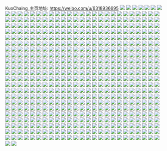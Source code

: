 KuoChaing_主页地址: https://weibo.com/u/6318936695 
![](https://wx4.sinaimg.cn/mw2000/006TDC5Ngy1h99maarl0hj30u0140n60.jpg) 
![](https://wx4.sinaimg.cn/mw2000/006TDC5Ngy1h99ma5ok1vj30u00za7ae.jpg) 
![](https://wx4.sinaimg.cn/mw2000/006TDC5Ngy1h8qv4q2qixj30u0140n4h.jpg) 
![](https://wx4.sinaimg.cn/mw2000/006TDC5Ngy1h8qv4qns3aj30u0140ah4.jpg) 
![](https://wx4.sinaimg.cn/mw2000/006TDC5Ngy1h8qv4pnlxbj30u0140wmi.jpg) 
![](https://wx4.sinaimg.cn/mw2000/006TDC5Ngy1h8qv4qe64qj30u0140wlv.jpg) 
![](https://wx4.sinaimg.cn/mw2000/006TDC5Ngy1h8l5i0fprkj30u012m0zs.jpg) 
![](https://wx4.sinaimg.cn/mw2000/006TDC5Ngy1h8l5hz62y1j30u0140tfv.jpg) 
![](https://wx4.sinaimg.cn/mw2000/006TDC5Ngy1h8l5hufrw1j310s0u00zr.jpg) 
![](https://wx4.sinaimg.cn/mw2000/006TDC5Ngy1h8l5huuawvj30u00yc45g.jpg) 
![](https://wx4.sinaimg.cn/mw2000/006TDC5Ngy1h84x0e3bxvj30u013ydmn.jpg) 
![](https://wx4.sinaimg.cn/mw2000/006TDC5Ngy1h84x0fkd92j30u013yteg.jpg) 
![](https://wx4.sinaimg.cn/mw2000/006TDC5Ngy1h84x0ewhjdj30u013ydmz.jpg) 
![](https://wx4.sinaimg.cn/mw2000/006TDC5Ngy1h84x0elk04j30u013y10b.jpg) 
![](https://wx4.sinaimg.cn/mw2000/006TDC5Ngy1h84x0faczsj30u0134tfl.jpg) 
![](https://wx4.sinaimg.cn/mw2000/006TDC5Ngy1h84x0eciouj30u0140n3j.jpg) 
![](https://wx4.sinaimg.cn/mw2000/006TDC5Ngy1h84x0dueq5j30u013z0yf.jpg) 
![](https://wx4.sinaimg.cn/mw2000/006TDC5Ngy1h83ua05dqxj30u00zigvl.jpg) 
![](https://wx4.sinaimg.cn/mw2000/006TDC5Ngy1h83ua0ijjfj30u00zcak7.jpg) 
![](https://wx4.sinaimg.cn/mw2000/006TDC5Ngy1h7y2swadcfj30u012ln2x.jpg) 
![](https://wx4.sinaimg.cn/mw2000/006TDC5Ngy1h7y2sw0nnej30u014044r.jpg) 
![](https://wx4.sinaimg.cn/mw2000/006TDC5Ngy1h7y2swlevxj30u011ztde.jpg) 
![](https://wx4.sinaimg.cn/mw2000/006TDC5Ngy1h7y2swv066j30u015vtff.jpg) 
![](https://wx4.sinaimg.cn/mw2000/006TDC5Ngy1h7mgp31o6hj31481kwtsf.jpg) 
![](https://wx4.sinaimg.cn/mw2000/006TDC5Ngy1h7mgp4gjj1j316o1jbkjl.jpg) 
![](https://wx4.sinaimg.cn/mw2000/006TDC5Ngy1h7mgp59du2j32c033z7wi.jpg) 
![](https://wx4.sinaimg.cn/mw2000/006TDC5Ngy1h7mgoz5ofsj31521kvatk.jpg) 
![](https://wx4.sinaimg.cn/mw2000/006TDC5Ngy1h7mgp2g9mnj314x1iu1kx.jpg) 
![](https://wx4.sinaimg.cn/mw2000/006TDC5Ngy1h7mgp8klx1j318p1kwhdt.jpg) 
![](https://wx4.sinaimg.cn/mw2000/006TDC5Ngy1h7mgp6qmvfj314y1kw4nz.jpg) 
![](https://wx4.sinaimg.cn/mw2000/006TDC5Ngy1h7mgp797h0j314g1kwb0g.jpg) 
![](https://wx4.sinaimg.cn/mw2000/006TDC5Ngy1h7mgpawu5zj315z1hb1f2.jpg) 
![](https://wx4.sinaimg.cn/mw2000/006TDC5Ngy1h7mgp9lk9yj32412skb2a.jpg) 
![](https://wx4.sinaimg.cn/mw2000/006TDC5Ngy1h7mgpfp4vhj31br1roe81.jpg) 
![](https://wx4.sinaimg.cn/mw2000/006TDC5Ngy1h7mgpcv3twj31kq232e82.jpg) 
![](https://wx4.sinaimg.cn/mw2000/006TDC5Ngy1h7mgpe0zyij320625dqv5.jpg) 
![](https://wx4.sinaimg.cn/mw2000/006TDC5Ngy1h7dc9bdgp3j30u01400x2.jpg) 
![](https://wx4.sinaimg.cn/mw2000/006TDC5Ngy1h7dc9c6e14j30u0140jvs.jpg) 
![](https://wx4.sinaimg.cn/mw2000/006TDC5Ngy1h7dc9a1vysj30u0140qa8.jpg) 
![](https://wx4.sinaimg.cn/mw2000/006TDC5Ngy1h7dc9jhz8oj30u01400zb.jpg) 
![](https://wx4.sinaimg.cn/mw2000/006TDC5Ngy1h7dc97xaw0j30u0140dl3.jpg) 
![](https://wx4.sinaimg.cn/mw2000/006TDC5Ngy1h7dc99dxrhj30u0140ju7.jpg) 
![](https://wx4.sinaimg.cn/mw2000/006TDC5Ngy1h7dc9hfofpj30u0140wkc.jpg) 
![](https://wx4.sinaimg.cn/mw2000/006TDC5Ngy1h7dc98fnrpj30u0140n1a.jpg) 
![](https://wx4.sinaimg.cn/mw2000/006TDC5Ngy1h75a92oilxj30u01a6wh3.jpg) 
![](https://wx4.sinaimg.cn/mw2000/006TDC5Ngy1h75a95gn7qj30u016ndod.jpg) 
![](https://wx4.sinaimg.cn/mw2000/006TDC5Ngy1h75a93znwbj30u01ct0xo.jpg) 
![](https://wx4.sinaimg.cn/mw2000/006TDC5Ngy1h75a95srhnj30u01bj12q.jpg) 
![](https://wx4.sinaimg.cn/mw2000/006TDC5Ngy1h75a933vs9j30u01bdgql.jpg) 
![](https://wx4.sinaimg.cn/mw2000/006TDC5Ngy1h75a9298mrj30u018djz7.jpg) 
![](https://wx4.sinaimg.cn/mw2000/006TDC5Ngy1h75a96706wj30u0118tfs.jpg) 
![](https://wx4.sinaimg.cn/mw2000/006TDC5Ngy1h75a94emjgj30u017fmzs.jpg) 
![](https://wx4.sinaimg.cn/mw2000/006TDC5Ngy1h75a94tr52j30u01b4n0a.jpg) 
![](https://wx4.sinaimg.cn/mw2000/006TDC5Ngy1h75a96m278j30u01bw12i.jpg) 
![](https://wx4.sinaimg.cn/mw2000/006TDC5Ngy1h75a96wsuvj30u017hwm6.jpg) 
![](https://wx4.sinaimg.cn/mw2000/006TDC5Ngy1h6x6zm5zbsj30u010ck1j.jpg) 
![](https://wx4.sinaimg.cn/mw2000/006TDC5Ngy1h6x6znuvbmj30u01147cm.jpg) 
![](https://wx4.sinaimg.cn/mw2000/006TDC5Ngy1h6x70nal3kj30u01407e0.jpg) 
![](https://wx4.sinaimg.cn/mw2000/006TDC5Ngy1h6x70jqa8gj30u00wwdkh.jpg) 
![](https://wx4.sinaimg.cn/mw2000/006TDC5Ngy1h6sij3oj5xj30u0141n67.jpg) 
![](https://wx4.sinaimg.cn/mw2000/006TDC5Ngy1h6sij413ycj30u013stf8.jpg) 
![](https://wx4.sinaimg.cn/mw2000/006TDC5Ngy1h6sij4eobvj30u0140dol.jpg) 
![](https://wx4.sinaimg.cn/mw2000/006TDC5Ngy1h6sij4pijrj30u0140n5j.jpg) 
![](https://wx4.sinaimg.cn/mw2000/006TDC5Ngy1h6sij6jq4fj30u012ygt1.jpg) 
![](https://wx4.sinaimg.cn/mw2000/006TDC5Ngy1h6sij5te15j30u01407bz.jpg) 
![](https://wx4.sinaimg.cn/mw2000/006TDC5Ngy1h6sij5fuicj310b0u0gs1.jpg) 
![](https://wx4.sinaimg.cn/mw2000/006TDC5Ngy1h6sij69j8xj30u0140qaw.jpg) 
![](https://wx4.sinaimg.cn/mw2000/006TDC5Ngy1h6sij53rn0j30u0141q9u.jpg) 
![](https://wx4.sinaimg.cn/mw2000/006TDC5Ngy1h6sij3b067j30u016egvk.jpg) 
![](https://wx4.sinaimg.cn/mw2000/006TDC5Ngy1h6sij75w54j30u0165109.jpg) 
![](https://wx4.sinaimg.cn/mw2000/006TDC5Ngy1h6sij7hmx4j30u00usjvd.jpg) 
![](https://wx4.sinaimg.cn/mw2000/006TDC5Ngy1h6sij7twn0j30u00viadq.jpg) 
![](https://wx4.sinaimg.cn/mw2000/006TDC5Ngy1h6sij84rszj30u013bqap.jpg) 
![](https://wx4.sinaimg.cn/mw2000/006TDC5Ngy1h6sij2vd92j30w90u0jrl.jpg) 
![](https://wx4.sinaimg.cn/mw2000/006TDC5Ngy1h6sij6t15tj30u0140wko.jpg) 
![](https://wx4.sinaimg.cn/mw2000/006TDC5Ngy1h6meempc6dj30u0142q9v.jpg) 
![](https://wx4.sinaimg.cn/mw2000/006TDC5Ngy1h6meeqpo4yj30u016ajsj.jpg) 
![](https://wx4.sinaimg.cn/mw2000/006TDC5Ngy1h6meenrpi9j30u0141n44.jpg) 
![](https://wx4.sinaimg.cn/mw2000/006TDC5Ngy1h6meercot4j30u014o0xt.jpg) 
![](https://wx4.sinaimg.cn/mw2000/006TDC5Ngy1h6meeq17wuj30u0140wff.jpg) 
![](https://wx4.sinaimg.cn/mw2000/006TDC5Ngy1h6mees5xr0j30u017u44h.jpg) 
![](https://wx4.sinaimg.cn/mw2000/006TDC5Ngy1h6meeolqbrj30u0141jyf.jpg) 
![](https://wx4.sinaimg.cn/mw2000/006TDC5Ngy1h6meelp00fj30u01jmn5t.jpg) 
![](https://wx4.sinaimg.cn/mw2000/006TDC5Ngy1h6meepfdkvj30u0141jt7.jpg) 
![](https://wx4.sinaimg.cn/mw2000/006TDC5Ngy1h6kcpatehtj30u01227dk.jpg) 
![](https://wx4.sinaimg.cn/mw2000/006TDC5Ngy1h6kcpbevs6j30u00zijxo.jpg) 
![](https://wx4.sinaimg.cn/mw2000/006TDC5Ngy1h6kcpboqcfj30u0140jt3.jpg) 
![](https://wx4.sinaimg.cn/mw2000/006TDC5Ngy1h6kcpcilyxj30u0128n0e.jpg) 
![](https://wx4.sinaimg.cn/mw2000/006TDC5Ngy1h6kcpctoomj30u014edjw.jpg) 
![](https://wx4.sinaimg.cn/mw2000/006TDC5Ngy1h6kcpguk6gj30u011e0xm.jpg) 
![](https://wx4.sinaimg.cn/mw2000/006TDC5Ngy1h6kcph72igj30u0140n4k.jpg) 
![](https://wx4.sinaimg.cn/mw2000/006TDC5Ngy1h6kcpho2usj30u0140dnj.jpg) 
![](https://wx4.sinaimg.cn/mw2000/006TDC5Ngy1h6kcpi3yvmj31400u0gu1.jpg) 
![](https://wx4.sinaimg.cn/mw2000/006TDC5Ngy1h6kcpijdi6j30u012sgne.jpg) 
![](https://wx4.sinaimg.cn/mw2000/006TDC5Ngy1h6kcqtqahbj30u00zcjy7.jpg) 
![](https://wx4.sinaimg.cn/mw2000/006TDC5Ngy1h6fnfx2a6fj30u00vdmys.jpg) 
![](https://wx4.sinaimg.cn/mw2000/006TDC5Ngy1h6fnfzf26cj30u0140tal.jpg) 
![](https://wx4.sinaimg.cn/mw2000/006TDC5Ngy1h6fng178woj30u011z43e.jpg) 
![](https://wx4.sinaimg.cn/mw2000/006TDC5Ngy1h6fng34cgaj30u012rwgq.jpg) 
![](https://wx4.sinaimg.cn/mw2000/006TDC5Ngy1h6fng4jjz3j30u0144aes.jpg) 
![](https://wx4.sinaimg.cn/mw2000/006TDC5Ngy1h6fngflza1j30u0140q7n.jpg) 
![](https://wx4.sinaimg.cn/mw2000/006TDC5Ngy1h6eao1j4luj32c0340hdu.jpg) 
![](https://wx4.sinaimg.cn/mw2000/006TDC5Ngy1h6eanztioij32c0340npd.jpg) 
![](https://wx4.sinaimg.cn/mw2000/006TDC5Ngy1h6eaoa8z60j32491vzu0x.jpg) 
![](https://wx4.sinaimg.cn/mw2000/006TDC5Ngy1h66fi582laj30u0137dnj.jpg) 
![](https://wx4.sinaimg.cn/mw2000/006TDC5Ngy1h66fi1qknzj30u0140dn0.jpg) 
![](https://wx4.sinaimg.cn/mw2000/006TDC5Ngy1h66fi2afmej30u012z10b.jpg) 
![](https://wx4.sinaimg.cn/mw2000/006TDC5Ngy1h66fi3twglj30u012yqa2.jpg) 
![](https://wx4.sinaimg.cn/mw2000/006TDC5Ngy1h66fi2tazej30u0140qan.jpg) 
![](https://wx4.sinaimg.cn/mw2000/006TDC5Ngy1h66fi49lvnj30u012v44p.jpg) 
![](https://wx4.sinaimg.cn/mw2000/006TDC5Ngy1h66fi4ppwhj30u0140ajc.jpg) 
![](https://wx4.sinaimg.cn/mw2000/006TDC5Ngy1h66fi3cd1gj30u0140dml.jpg) 
![](https://wx4.sinaimg.cn/mw2000/006TDC5Ngy1h66fi5n3x3j30u012yqaa.jpg) 
![](https://wx4.sinaimg.cn/mw2000/006TDC5Ngy1h61vqbnrb7j30u0140114.jpg) 
![](https://wx4.sinaimg.cn/mw2000/006TDC5Ngy1h61vqa3i8hj30u010imz6.jpg) 
![](https://wx4.sinaimg.cn/mw2000/006TDC5Ngy1h61vqajmruj30u010g0wu.jpg) 
![](https://wx4.sinaimg.cn/mw2000/006TDC5Ngy1h61vqc27q2j30u00z8n1a.jpg) 
![](https://wx4.sinaimg.cn/mw2000/006TDC5Ngy1h61vqcaujpj30mz0sgaak.jpg) 
![](https://wx4.sinaimg.cn/mw2000/006TDC5Ngy1h61vq8zretj30u011uacq.jpg) 
![](https://wx4.sinaimg.cn/mw2000/006TDC5Ngy1h61vq9l74sj30ut0u0tg0.jpg) 
![](https://wx4.sinaimg.cn/mw2000/006TDC5Ngy1h61vqb6fn1j30u00ycag6.jpg) 
![](https://wx4.sinaimg.cn/mw2000/006TDC5Ngy1h5r12r6wydj30u012cwkj.jpg) 
![](https://wx4.sinaimg.cn/mw2000/006TDC5Ngy1h5r12qustij30u012c75v.jpg) 
![](https://wx4.sinaimg.cn/mw2000/006TDC5Ngy1h5r12ri938j30u0140tb6.jpg) 
![](https://wx4.sinaimg.cn/mw2000/006TDC5Ngy1h5r12ryjd0j30u012caby.jpg) 
![](https://wx4.sinaimg.cn/mw2000/006TDC5Ngy1h5gncaivyjj30u01aowqz.jpg) 
![](https://wx4.sinaimg.cn/mw2000/006TDC5Ngy1h5gnchviqej30u016mn7o.jpg) 
![](https://wx4.sinaimg.cn/mw2000/006TDC5Ngy1h5gncbmi7lj30u015mwo1.jpg) 
![](https://wx4.sinaimg.cn/mw2000/006TDC5Ngy1h5gncdncuqj30u019914o.jpg) 
![](https://wx4.sinaimg.cn/mw2000/006TDC5Ngy1h5gncfohudj30u0140n8f.jpg) 
![](https://wx4.sinaimg.cn/mw2000/006TDC5Ngy1h5gnccqm7vj30u0193gzl.jpg) 
![](https://wx4.sinaimg.cn/mw2000/006TDC5Ngy1h5gncejmuhj30u0140n8w.jpg) 
![](https://wx4.sinaimg.cn/mw2000/006TDC5Ngy1h5gncj63tnj30u015uag9.jpg) 
![](https://wx4.sinaimg.cn/mw2000/006TDC5Ngy1h5gnh1jf4oj30u018rtje.jpg) 
![](https://wx4.sinaimg.cn/mw2000/006TDC5Ngy1h5gncgtkufj30u0140k2c.jpg) 
![](https://wx4.sinaimg.cn/mw2000/006TDC5Ngy1h5gndh8nmkj30u0140jx3.jpg) 
![](https://wx4.sinaimg.cn/mw2000/006TDC5Ngy1h5gndhxjqxj30y30u0jw4.jpg) 
![](https://wx4.sinaimg.cn/mw2000/006TDC5Ngy1h521t20nenj30u01407e0.jpg) 
![](https://wx4.sinaimg.cn/mw2000/006TDC5Ngy1h521synf2cj30u0140wnh.jpg) 
![](https://wx4.sinaimg.cn/mw2000/006TDC5Ngy1h521suxvgsj30u0140gwi.jpg) 
![](https://wx4.sinaimg.cn/mw2000/006TDC5Ngy1h521suajbqj30u0120grt.jpg) 
![](https://wx4.sinaimg.cn/mw2000/006TDC5Ngy1h521szpdnjj30u01407b3.jpg) 
![](https://wx4.sinaimg.cn/mw2000/006TDC5Ngy1h521t1mhw1j30u014047h.jpg) 
![](https://wx4.sinaimg.cn/mw2000/006TDC5Ngy1h521svu9hzj30u0140n5a.jpg) 
![](https://wx4.sinaimg.cn/mw2000/006TDC5Ngy1h521t2ps5bj30u0140wq7.jpg) 
![](https://wx4.sinaimg.cn/mw2000/006TDC5Ngy1h521svfa1fj30u0140qb5.jpg) 
![](https://wx4.sinaimg.cn/mw2000/006TDC5Ngy1h521swaosbj30u01407bn.jpg) 
![](https://wx4.sinaimg.cn/mw2000/006TDC5Ngy1h521stbz1jj30u01177am.jpg) 
![](https://wx4.sinaimg.cn/mw2000/006TDC5Ngy1h521sxf7nzj30u0140n4g.jpg) 
![](https://wx4.sinaimg.cn/mw2000/006TDC5Ngy1h521swrt1wj30u0140q94.jpg) 
![](https://wx4.sinaimg.cn/mw2000/006TDC5Ngy1h521sscjc2j30u0140qak.jpg) 
![](https://wx4.sinaimg.cn/mw2000/006TDC5Ngy1h521t06zfyj30u0140k1a.jpg) 
![](https://wx4.sinaimg.cn/mw2000/006TDC5Ngy1h4ztln1zn7j30k00zk0wm.jpg) 
![](https://wx4.sinaimg.cn/mw2000/006TDC5Ngy1h4ztkq5xe0j30u016vwlm.jpg) 
![](https://wx4.sinaimg.cn/mw2000/006TDC5Ngy1h4ztktu5xmj30u013i0z9.jpg) 
![](https://wx4.sinaimg.cn/mw2000/006TDC5Ngy1h4ztkuiuftj30u014s7dc.jpg) 
![](https://wx4.sinaimg.cn/mw2000/006TDC5Ngy1h4ztkvpuwdj30u013gn35.jpg) 
![](https://wx4.sinaimg.cn/mw2000/006TDC5Ngy1h4ztkuv7a4j30u012y7ca.jpg) 
![](https://wx4.sinaimg.cn/mw2000/006TDC5Ngy1h4ztku7fdzj30u00z4grb.jpg) 
![](https://wx4.sinaimg.cn/mw2000/006TDC5Ngy1h4ztrtwlg6j31ag0u0n22.jpg) 
![](https://wx4.sinaimg.cn/mw2000/006TDC5Ngy1h4ztrtk0vgj30k00zk0yi.jpg) 
![](https://wx4.sinaimg.cn/mw2000/006TDC5Ngy1h4yklpm5t4j30u0140tdp.jpg) 
![](https://wx4.sinaimg.cn/mw2000/006TDC5Ngy1h4yklowupdj30u00u0dnq.jpg) 
![](https://wx4.sinaimg.cn/mw2000/006TDC5Ngy1h4yklq3fwlj30u013g123.jpg) 
![](https://wx4.sinaimg.cn/mw2000/006TDC5Ngy1h4yknizcqgj30u011in3s.jpg) 
![](https://wx4.sinaimg.cn/mw2000/006TDC5Ngy1h4ykliblnlj30u00vogq8.jpg) 
![](https://wx4.sinaimg.cn/mw2000/006TDC5Ngy1h4yklqmvhxj30u0140dpo.jpg) 
![](https://wx4.sinaimg.cn/mw2000/006TDC5Ngy1h4v6s9zq8gj30u00v2dog.jpg) 
![](https://wx4.sinaimg.cn/mw2000/006TDC5Ngy1h4v6sas3p2j30u0140dtn.jpg) 
![](https://wx4.sinaimg.cn/mw2000/006TDC5Ngy1h4v6saez8wj30u0140k27.jpg) 
![](https://wx4.sinaimg.cn/mw2000/006TDC5Ngy1h4v6sgkue8j31340u0gwg.jpg) 
![](https://wx4.sinaimg.cn/mw2000/006TDC5Ngy1h4v6sg99zhj30u00x0jx7.jpg) 
![](https://wx4.sinaimg.cn/mw2000/006TDC5Ngy1h4v6shr30mj30u01400z0.jpg) 
![](https://wx4.sinaimg.cn/mw2000/006TDC5Ngy1h4lx83l6xpj30u0140adv.jpg) 
![](https://wx4.sinaimg.cn/mw2000/006TDC5Ngy1h4lx86wz56j30u012bjyi.jpg) 
![](https://wx4.sinaimg.cn/mw2000/006TDC5Ngy1h4lx868hmzj30u01hcn7e.jpg) 
![](https://wx4.sinaimg.cn/mw2000/006TDC5Ngy1h4lx879cu5j30u013fn6e.jpg) 
![](https://wx4.sinaimg.cn/mw2000/006TDC5Ngy1h4fwnfbsfvj30u0190gsa.jpg) 
![](https://wx4.sinaimg.cn/mw2000/006TDC5Ngy1h4fwngbxn9j30u0140n41.jpg) 
![](https://wx4.sinaimg.cn/mw2000/006TDC5Ngy1h4fwnfpppqj30u018ztei.jpg) 
![](https://wx4.sinaimg.cn/mw2000/006TDC5Ngy1h4fwng2sbxj30u019145f.jpg) 
![](https://wx4.sinaimg.cn/mw2000/006TDC5Ngy1h4fwnioto3j30u0199gs6.jpg) 
![](https://wx4.sinaimg.cn/mw2000/006TDC5Ngy1h4fwnh3hvwj30u0191n58.jpg) 
![](https://wx4.sinaimg.cn/mw2000/006TDC5Ngy1h4fwngn5hej30u018zgsi.jpg) 
![](https://wx4.sinaimg.cn/mw2000/006TDC5Ngy1h4fwnhyd5uj30u01907cd.jpg) 
![](https://wx4.sinaimg.cn/mw2000/006TDC5Ngy1h4fwnibzosj30u018zq9p.jpg) 
![](https://wx4.sinaimg.cn/mw2000/006TDC5Ngy1h4fwnhkl47j30u018zag7.jpg) 
![](https://wx4.sinaimg.cn/mw2000/006TDC5Ngy1h4fwneymnfj30u0190dlm.jpg) 
![](https://wx4.sinaimg.cn/mw2000/006TDC5Ngy1h414hobc4rj30u0176aiu.jpg) 
![](https://wx4.sinaimg.cn/mw2000/006TDC5Ngy1h414hkedvoj30u016en7e.jpg) 
![](https://wx4.sinaimg.cn/mw2000/006TDC5Ngy1h414hmjps6j30u01747eh.jpg) 
![](https://wx4.sinaimg.cn/mw2000/006TDC5Ngy1h414hlgxnrj30u0142k10.jpg) 
![](https://wx4.sinaimg.cn/mw2000/006TDC5Ngy1h414hlyqacj30u0142k1l.jpg) 
![](https://wx4.sinaimg.cn/mw2000/006TDC5Ngy1h414hn7xhaj30u0101gsm.jpg) 
![](https://wx4.sinaimg.cn/mw2000/006TDC5Ngy1h414hg7eshj30u00zy0x2.jpg) 
![](https://wx4.sinaimg.cn/mw2000/006TDC5Ngy1h414hhhpq2j30u015a46b.jpg) 
![](https://wx4.sinaimg.cn/mw2000/006TDC5Ngy1h414hjbt2ij30u00wo44i.jpg) 
![](https://wx4.sinaimg.cn/mw2000/006TDC5Ngy1h414hh21duj30u00uoq93.jpg) 
![](https://wx4.sinaimg.cn/mw2000/006TDC5Ngy1h414hjwd1bj30u010c785.jpg) 
![](https://wx4.sinaimg.cn/mw2000/006TDC5Ngy1h414hon0kaj30u013ogsa.jpg) 
![](https://wx4.sinaimg.cn/mw2000/006TDC5Ngy1h414hnruijj30u010w7ci.jpg) 
![](https://wx4.sinaimg.cn/mw2000/006TDC5Ngy1h414hl11gvj30u0194tjp.jpg) 
![](https://wx4.sinaimg.cn/mw2000/006TDC5Ngy1h414hp9575j30u0140n77.jpg) 
![](https://wx4.sinaimg.cn/mw2000/006TDC5Ngy1h3ro47tfr4j31hc0u047r.jpg) 
![](https://wx4.sinaimg.cn/mw2000/006TDC5Ngy1h3ro1x71bhj30u00u0jxq.jpg) 
![](https://wx4.sinaimg.cn/mw2000/006TDC5Ngy1h3ro4mp4sfj30mi0u0aez.jpg) 
![](https://wx4.sinaimg.cn/mw2000/006TDC5Ngy1h3ro5c0n8cj30u00wa0yc.jpg) 
![](https://wx4.sinaimg.cn/mw2000/006TDC5Ngy1h3hd0pynv7j30u0140wuu.jpg) 
![](https://wx4.sinaimg.cn/mw2000/006TDC5Ngy1h3hd0s7x7cj30u0147ap5.jpg) 
![](https://wx4.sinaimg.cn/mw2000/006TDC5Ngy1h3hd0l6g36j30u014ctg1.jpg) 
![](https://wx4.sinaimg.cn/mw2000/006TDC5Ngy1h3hd0j3elfj30u013mgqx.jpg) 
![](https://wx4.sinaimg.cn/mw2000/006TDC5Ngy1h33kiy36rmj30u012m165.jpg) 
![](https://wx4.sinaimg.cn/mw2000/006TDC5Ngy1h33kz66tgaj30u0140tkj.jpg) 
![](https://wx4.sinaimg.cn/mw2000/006TDC5Ngy1h33kz79tdnj30u0140dti.jpg) 
![](https://wx4.sinaimg.cn/mw2000/006TDC5Ngy1h33kzb3teqj30u01stnc9.jpg) 
![](https://wx4.sinaimg.cn/mw2000/006TDC5Ngy1h33kzbmj9qj30u01su17n.jpg) 
![](https://wx4.sinaimg.cn/mw2000/006TDC5Ngy1h33kzcz66lj30u01stqht.jpg) 
![](https://wx4.sinaimg.cn/mw2000/006TDC5Ngy1h33kza32k2j30u0140480.jpg) 
![](https://wx4.sinaimg.cn/mw2000/006TDC5Ngy1h33kzakjggj30u0140gui.jpg) 
![](https://wx4.sinaimg.cn/mw2000/006TDC5Ngy1h33kz87ewbj30u014049m.jpg) 
![](https://wx4.sinaimg.cn/mw2000/006TDC5Ngy1h33kz9lz97j30u0140tgf.jpg) 
![](https://wx4.sinaimg.cn/mw2000/006TDC5Ngy1h33kz8p0sdj30u011cwn7.jpg) 
![](https://wx4.sinaimg.cn/mw2000/006TDC5Ngy1h33kz5nsdtj31400u0n8e.jpg) 
![](https://wx4.sinaimg.cn/mw2000/006TDC5Ngy1h33kz56qtoj30u0131wjh.jpg) 
![](https://wx4.sinaimg.cn/mw2000/006TDC5Ngy1h33kixhradj30u0140455.jpg) 
![](https://wx4.sinaimg.cn/mw2000/006TDC5Ngy1h33kz94brlj30u00y2tg2.jpg) 
![](https://wx4.sinaimg.cn/mw2000/006TDC5Ngy1h33kohcvi3j30tw11yaic.jpg) 
![](https://wx4.sinaimg.cn/mw2000/006TDC5Ngy1h2xqwxq38kj30u010q0zn.jpg) 
![](https://wx4.sinaimg.cn/mw2000/006TDC5Ngy1h2xqwybb6tj30u011twls.jpg) 
![](https://wx4.sinaimg.cn/mw2000/006TDC5Ngy1h2xqwz60xoj30u0140jye.jpg) 
![](https://wx4.sinaimg.cn/mw2000/006TDC5Ngy1h2xqx05n45j30u014s0zo.jpg) 
![](https://wx4.sinaimg.cn/mw2000/006TDC5Ngy1h2xqx4fgwgj30u0104gtr.jpg) 
![](https://wx4.sinaimg.cn/mw2000/006TDC5Ngy1h2xqwx9gbhj30u0140qc3.jpg) 
![](https://wx4.sinaimg.cn/mw2000/006TDC5Ngy1h2xqx6b32lj30u01suqf2.jpg) 
![](https://wx4.sinaimg.cn/mw2000/006TDC5Ngy1h2xqx2gqk4j30u00y3qcq.jpg) 
![](https://wx4.sinaimg.cn/mw2000/006TDC5Ngy1h2xqx4scvej30u014011p.jpg) 
![](https://wx4.sinaimg.cn/mw2000/006TDC5Ngy1h2xqx5ayw4j30u0140dkh.jpg) 
![](https://wx4.sinaimg.cn/mw2000/006TDC5Ngy1h2xqx22d2mj30u00zwqam.jpg) 
![](https://wx4.sinaimg.cn/mw2000/006TDC5Ngy1h2xqzvvw75j30vt0u0dj7.jpg) 
![](https://wx4.sinaimg.cn/mw2000/006TDC5Ngy1h2xqz79q1aj30u014a0x6.jpg) 
![](https://wx4.sinaimg.cn/mw2000/006TDC5Ngy1h2xr08q3f4j30mi0u0q5z.jpg) 
![](https://wx4.sinaimg.cn/mw2000/006TDC5Ngy1h2jb9wt4hsj30u0140jwy.jpg) 
![](https://wx4.sinaimg.cn/mw2000/006TDC5Ngy1h2jb9s50sqj30u0140wnr.jpg) 
![](https://wx4.sinaimg.cn/mw2000/006TDC5Ngy1h2jb9xs28fj30u014044s.jpg) 
![](https://wx4.sinaimg.cn/mw2000/006TDC5Ngy1h2jb9qyobej30u00wndm5.jpg) 
![](https://wx4.sinaimg.cn/mw2000/006TDC5Ngy1h2jb9pwgxvj30u013mn6g.jpg) 
![](https://wx4.sinaimg.cn/mw2000/006TDC5Ngy1h2jb9og82pj30u00vgwkb.jpg) 
![](https://wx4.sinaimg.cn/mw2000/006TDC5Ngy1h2jb9zc6mrj30u014awnr.jpg) 
![](https://wx4.sinaimg.cn/mw2000/006TDC5Ngy1h2jba28xhnj30u0140gs9.jpg) 
![](https://wx4.sinaimg.cn/mw2000/006TDC5Ngy1h2jba0suuwj30u017nk0o.jpg) 
![](https://wx4.sinaimg.cn/mw2000/006TDC5Ngy1h2jba3ifu4j30u014044z.jpg) 
![](https://wx4.sinaimg.cn/mw2000/006TDC5Ngy1h2jb9n4nkoj30u013ik0q.jpg) 
![](https://wx4.sinaimg.cn/mw2000/006TDC5Ngy1h2jba4qagcj30u013zn2m.jpg) 
![](https://wx4.sinaimg.cn/mw2000/006TDC5Ngy1h2jba6zfloj30u014044m.jpg) 
![](https://wx4.sinaimg.cn/mw2000/006TDC5Ngy1h2jb9vv704j30u0140n6j.jpg) 
![](https://wx4.sinaimg.cn/mw2000/006TDC5Ngy1h2jba5yq7zj30u0140ah4.jpg) 
![](https://wx4.sinaimg.cn/mw2000/006TDC5Ngy1h2jb9lnx8bj30u0137dns.jpg) 
![](https://wx4.sinaimg.cn/mw2000/006TDC5Ngy1h2jba9kj2gj30u014047p.jpg) 
![](https://wx4.sinaimg.cn/mw2000/006TDC5Ngy1h2jba8fo4oj30u01sutkt.jpg) 
![](https://wx4.sinaimg.cn/mw2000/006TDC5Ngy1h2gfqsx5uej30u00u0jyf.jpg) 
![](https://wx4.sinaimg.cn/mw2000/006TDC5Ngy1h2gfvbe43vj30u011cn5p.jpg) 
![](https://wx4.sinaimg.cn/mw2000/006TDC5Ngy1h2gg4f2lnsj30u00z4dnw.jpg) 
![](https://wx4.sinaimg.cn/mw2000/006TDC5Ngy1h2gfva8gw0j30s50tfjxt.jpg) 
![](https://wx4.sinaimg.cn/mw2000/006TDC5Ngy1h2gg4e7mp1j30mf0obzms.jpg) 
![](https://wx4.sinaimg.cn/mw2000/006TDC5Ngy1h2gfqv561zj30u0140ahp.jpg) 
![](https://wx4.sinaimg.cn/mw2000/006TDC5Ngy1h2gfvaug7kj30u01407hb.jpg) 
![](https://wx4.sinaimg.cn/mw2000/006TDC5Ngy1h2gghu65mij30u01570xo.jpg) 
![](https://wx4.sinaimg.cn/mw2000/006TDC5Ngy1h2gghvgckqj31400u0qae.jpg) 
![](https://wx4.sinaimg.cn/mw2000/006TDC5Ngy1h24uzp9s06j30u0140anv.jpg) 
![](https://wx4.sinaimg.cn/mw2000/006TDC5Ngy1h24v07s1e4j30u01hdgwh.jpg) 
![](https://wx4.sinaimg.cn/mw2000/006TDC5Ngy1h24uzt2968j30u0140k4d.jpg) 
![](https://wx4.sinaimg.cn/mw2000/006TDC5Ngy1h24uztz6fzj30u0140n44.jpg) 
![](https://wx4.sinaimg.cn/mw2000/006TDC5Ngy1h24v09006bj30u01i4n8x.jpg) 
![](https://wx4.sinaimg.cn/mw2000/006TDC5Ngy1h24uzxmz54j30u015jaja.jpg) 
![](https://wx4.sinaimg.cn/mw2000/006TDC5Ngy1h24v01q6xwj30u0140jwt.jpg) 
![](https://wx4.sinaimg.cn/mw2000/006TDC5Ngy1h24v00ljxpj30u0140gqu.jpg) 
![](https://wx4.sinaimg.cn/mw2000/006TDC5Ngy1h24v02na05j30u0140gsc.jpg) 
![](https://wx4.sinaimg.cn/mw2000/006TDC5Ngy1h24uzq758uj30u01h9jzk.jpg) 
![](https://wx4.sinaimg.cn/mw2000/006TDC5Ngy1h24v0517mhj30u0140aph.jpg) 
![](https://wx4.sinaimg.cn/mw2000/006TDC5Ngy1h24uzv34j6j30u01km11h.jpg) 
![](https://wx4.sinaimg.cn/mw2000/006TDC5Ngy1h24v03p47mj30u0140k1u.jpg) 
![](https://wx4.sinaimg.cn/mw2000/006TDC5Ngy1h24uzzof8vj30u0140k05.jpg) 
![](https://wx4.sinaimg.cn/mw2000/006TDC5Ngy1h24v06ms89j30u0140agb.jpg) 
![](https://wx4.sinaimg.cn/mw2000/006TDC5Ngy1h24v05slx2j30u0130jyn.jpg) 
![](https://wx4.sinaimg.cn/mw2000/006TDC5Ngy1h24uzrbd4rj30u0140qau.jpg) 
![](https://wx4.sinaimg.cn/mw2000/006TDC5Ngy1h24uznus6lj30u013mh03.jpg) 
![](https://wx4.sinaimg.cn/mw2000/006TDC5Ngy1h1vpedu56ej30u013647g.jpg) 
![](https://wx4.sinaimg.cn/mw2000/006TDC5Ngy1h1vpedk70aj30u011fjym.jpg) 
![](https://wx4.sinaimg.cn/mw2000/006TDC5Ngy1h1vpeicu64j30u0140n4u.jpg) 
![](https://wx4.sinaimg.cn/mw2000/006TDC5Ngy1h1vpg1n371j30xf0u011y.jpg) 
![](https://wx4.sinaimg.cn/mw2000/006TDC5Ngy1h1vpgd5higj30u0141wnj.jpg) 
![](https://wx4.sinaimg.cn/mw2000/006TDC5Ngy1h1vpge5nj2j30u01410zi.jpg) 
![](https://wx4.sinaimg.cn/mw2000/006TDC5Ngy1h1vphr71r3j30u01st7hs.jpg) 
![](https://wx4.sinaimg.cn/mw2000/006TDC5Ngy1h1vphrolwdj30u0141jyg.jpg) 
![](https://wx4.sinaimg.cn/mw2000/006TDC5Ngy1h1vpeb79kqj30u00x40zi.jpg) 
![](https://wx4.sinaimg.cn/mw2000/006TDC5Ngy1h1vped74gbj30u00v6q9i.jpg) 
![](https://wx4.sinaimg.cn/mw2000/006TDC5Ngy1h1td1u1op6j30y40u07dd.jpg) 
![](https://wx4.sinaimg.cn/mw2000/006TDC5Ngy1h1td1ueqysj30u013igx7.jpg) 
![](https://wx4.sinaimg.cn/mw2000/006TDC5Ngy1h1td1uv8yaj30u00y044p.jpg) 
![](https://wx4.sinaimg.cn/mw2000/006TDC5Ngy1h1td1vyt0rj30u0100guu.jpg) 
![](https://wx4.sinaimg.cn/mw2000/006TDC5Ngy1h1td1z1sdej30u013mtjk.jpg) 
![](https://wx4.sinaimg.cn/mw2000/006TDC5Ngy1h1td1waqvij30u012w48m.jpg) 
![](https://wx4.sinaimg.cn/mw2000/006TDC5Ngy1h1td1xbswpj30u0140afd.jpg) 
![](https://wx4.sinaimg.cn/mw2000/006TDC5Ngy1h1td1wxaccj30u012yzru.jpg) 
![](https://wx4.sinaimg.cn/mw2000/006TDC5Ngy1h1td1tloptj30u0136qf9.jpg) 
![](https://wx4.sinaimg.cn/mw2000/006TDC5Ngy1h1td20426gj30u0140n7w.jpg) 
![](https://wx4.sinaimg.cn/mw2000/006TDC5Ngy1h1mcz15rrjj30u0140qaq.jpg) 
![](https://wx4.sinaimg.cn/mw2000/006TDC5Ngy1h1mcz3nlxaj30u0140q7z.jpg) 
![](https://wx4.sinaimg.cn/mw2000/006TDC5Ngy1h1mcz0dmqsj30u013zdop.jpg) 
![](https://wx4.sinaimg.cn/mw2000/006TDC5Ngy1h1mcz30qunj30u01227b0.jpg) 
![](https://wx4.sinaimg.cn/mw2000/006TDC5Ngy1h1mcz2k9gsj30u0140aih.jpg) 
![](https://wx4.sinaimg.cn/mw2000/006TDC5Ngy1h1mcz27zupj30u014043y.jpg) 
![](https://wx4.sinaimg.cn/mw2000/006TDC5Ngy1h1mcyxwjp6j30u014tgr0.jpg) 
![](https://wx4.sinaimg.cn/mw2000/006TDC5Ngy1h1mcyyobqrj30u0140don.jpg) 
![](https://wx4.sinaimg.cn/mw2000/006TDC5Ngy1h1mcyzl6m6j30u017s44h.jpg) 
![](https://wx4.sinaimg.cn/mw2000/006TDC5Ngy1h1mcz0uyg7j30u0140n1e.jpg) 
![](https://wx4.sinaimg.cn/mw2000/006TDC5Ngy1h1mcz1in51j30u013tgr0.jpg) 
![](https://wx4.sinaimg.cn/mw2000/006TDC5Ngy1h1mcyzxf46j30u0140n4a.jpg) 
![](https://wx4.sinaimg.cn/mw2000/006TDC5Ngy1h1mcz5p6ykj31hc0u0wpg.jpg) 
![](https://wx4.sinaimg.cn/mw2000/006TDC5Ngy1h1mcyz0r5uj30u0140jy3.jpg) 
![](https://wx4.sinaimg.cn/mw2000/006TDC5Ngy1h1mcz6ilchj31400u0tcl.jpg) 
![](https://wx4.sinaimg.cn/mw2000/006TDC5Ngy1h1d2njcg7vj30u012gqcr.jpg) 
![](https://wx4.sinaimg.cn/mw2000/006TDC5Ngy1h1d2niaf7vj30u00uudkp.jpg) 
![](https://wx4.sinaimg.cn/mw2000/006TDC5Ngy1h1d2o7ytv3j30u0170qda.jpg) 
![](https://wx4.sinaimg.cn/mw2000/006TDC5Ngy1h1d2nk5tr7j30u0140n48.jpg) 
![](https://wx4.sinaimg.cn/mw2000/006TDC5Ngy1h1d2nkwam5j30u014079u.jpg) 
![](https://wx4.sinaimg.cn/mw2000/006TDC5Ngy1h1d2no85qsj30u0140dmi.jpg) 
![](https://wx4.sinaimg.cn/mw2000/006TDC5Ngy1h1d2nmfpycj31400u07a2.jpg) 
![](https://wx4.sinaimg.cn/mw2000/006TDC5Ngy1h18akvwv6zj30u0140gty.jpg) 
![](https://wx4.sinaimg.cn/mw2000/006TDC5Ngy1h18akv51p5j30u01fajxv.jpg) 
![](https://wx4.sinaimg.cn/mw2000/006TDC5Ngy1h18akudj24j30sn1f9dn7.jpg) 
![](https://wx4.sinaimg.cn/mw2000/006TDC5Ngy1h18aktzv8lj30u01ee451.jpg) 
![](https://wx4.sinaimg.cn/mw2000/006TDC5Ngy1h18akvhckmj30u0140wj8.jpg) 
![](https://wx4.sinaimg.cn/mw2000/006TDC5Ngy1h18am48xd8j30u018h456.jpg) 
![](https://wx4.sinaimg.cn/mw2000/006TDC5Ngy1h0z7a1605vj30u01hck3h.jpg) 
![](https://wx4.sinaimg.cn/mw2000/006TDC5Ngy1h0z74n1bg0j30u0140wmb.jpg) 
![](https://wx4.sinaimg.cn/mw2000/006TDC5Ngy1h0z74k93z6j30u01047bd.jpg) 
![](https://wx4.sinaimg.cn/mw2000/006TDC5Ngy1h0z74ipmhnj30u00wuq94.jpg) 
![](https://wx4.sinaimg.cn/mw2000/006TDC5Ngy1h0z74pingvj30u0140dn9.jpg) 
![](https://wx4.sinaimg.cn/mw2000/006TDC5Ngy1h0z74js52tj30u01267as.jpg) 
![](https://wx4.sinaimg.cn/mw2000/006TDC5Ngy1h0z74mcgjsj30w10u0q7z.jpg) 
![](https://wx4.sinaimg.cn/mw2000/006TDC5Ngy1h0z78ie149j30u014xgw8.jpg) 
![](https://wx4.sinaimg.cn/mw2000/006TDC5Ngy1h0z74i42f7j30qo1bgwkh.jpg) 
![](https://wx4.sinaimg.cn/mw2000/006TDC5Ngy1h0z74j9p24j31400u0qa6.jpg) 
![](https://wx4.sinaimg.cn/mw2000/006TDC5Ngy1h0z74lrfuej30u0140aez.jpg) 
![](https://wx4.sinaimg.cn/mw2000/006TDC5Ngy1h0z74otxaaj30u0140gs2.jpg) 
![](https://wx4.sinaimg.cn/mw2000/006TDC5Ngy1h0hg8vi0unj30u00u0do4.jpg) 
![](https://wx4.sinaimg.cn/mw2000/006TDC5Ngy1h0hg8w93czj30u01407dp.jpg) 
![](https://wx4.sinaimg.cn/mw2000/006TDC5Ngy1h0hg8o9qawj30u00u0q7y.jpg) 
![](https://wx4.sinaimg.cn/mw2000/006TDC5Ngy1h0hg8wwwdgj30u00u0tfh.jpg) 
![](https://wx4.sinaimg.cn/mw2000/006TDC5Ngy1h0hg8qgu81j30mi0u0798.jpg) 
![](https://wx4.sinaimg.cn/mw2000/006TDC5Ngy1h09ro4jqqgj30u01407c8.jpg) 
![](https://wx4.sinaimg.cn/mw2000/006TDC5Ngy1h09ro98repj30u00yttl5.jpg) 
![](https://wx4.sinaimg.cn/mw2000/006TDC5Ngy1h09ro7202gj30u013odqt.jpg) 
![](https://wx4.sinaimg.cn/mw2000/006TDC5Ngy1h09ro61x31j30u00zjdnj.jpg) 
![](https://wx4.sinaimg.cn/mw2000/006TDC5Ngy1h09roh00xwj30u0140q9z.jpg) 
![](https://wx4.sinaimg.cn/mw2000/006TDC5Ngy1h09rogcpnij30u011ugto.jpg) 
![](https://wx4.sinaimg.cn/mw2000/006TDC5Ngy1h09ro35wuzj30u014011n.jpg) 
![](https://wx4.sinaimg.cn/mw2000/006TDC5Ngy1h09ro7mcatj30u00z0dmi.jpg) 
![](https://wx4.sinaimg.cn/mw2000/006TDC5Ngy1h09ro89qohj30u00z6grk.jpg) 
![](https://wx4.sinaimg.cn/mw2000/006TDC5Ngy1h09ro3w7ipj30u0140do1.jpg) 
![](https://wx4.sinaimg.cn/mw2000/006TDC5Ngy1h09ro59c03j30u012eaid.jpg) 
![](https://wx4.sinaimg.cn/mw2000/006TDC5Ngy1h09roa4pjuj30tv131qa7.jpg) 
![](https://wx4.sinaimg.cn/mw2000/006TDC5Ngy1h09robsyaej30u01004a2.jpg) 
![](https://wx4.sinaimg.cn/mw2000/006TDC5Ngy1h09ro2fazej30u00u07bx.jpg) 
![](https://wx4.sinaimg.cn/mw2000/006TDC5Ngy1h09rockv68j31400u07f7.jpg) 
![](https://wx4.sinaimg.cn/mw2000/006TDC5Ngy1h09roe84zwj30u01407g2.jpg) 
![](https://wx4.sinaimg.cn/mw2000/006TDC5Ngy1h09roesw9zj30u00zyn32.jpg) 
![](https://wx4.sinaimg.cn/mw2000/006TDC5Ngy1h09rofm5m9j30z40u0n61.jpg) 
![](https://wx4.sinaimg.cn/mw2000/006TDC5Ngy1h08np6ofinj30u012qgrf.jpg) 
![](https://wx4.sinaimg.cn/mw2000/006TDC5Ngy1h08np8kih3j30u0140aef.jpg) 
![](https://wx4.sinaimg.cn/mw2000/006TDC5Ngy1h08np4cl3zj30u0140gp8.jpg) 
![](https://wx4.sinaimg.cn/mw2000/006TDC5Ngy1h08np9mwqjj30u0140jv0.jpg) 
![](https://wx4.sinaimg.cn/mw2000/006TDC5Ngy1h07j9xfa8pj30u0140gt9.jpg) 
![](https://wx4.sinaimg.cn/mw2000/006TDC5Ngy1h07j9zm2ctj30u0140thy.jpg) 
![](https://wx4.sinaimg.cn/mw2000/006TDC5Ngy1h07j9xxt1vj30u0140n4y.jpg) 
![](https://wx4.sinaimg.cn/mw2000/006TDC5Ngy1h07j9z6902j30sg1dmalw.jpg) 
![](https://wx4.sinaimg.cn/mw2000/006TDC5Ngy1h07j9ykwi2j30u011i10l.jpg) 
![](https://wx4.sinaimg.cn/mw2000/006TDC5Ngy1h07jagygb9j30u01hcqcy.jpg) 
![](https://wx4.sinaimg.cn/mw2000/006TDC5Ngy1gzop59wkxqj30u00zoaf3.jpg) 
![](https://wx4.sinaimg.cn/mw2000/006TDC5Ngy1gzop5a56coj30u0128gqo.jpg) 
![](https://wx4.sinaimg.cn/mw2000/006TDC5Ngy1gzop5afehxj30u0122qa3.jpg) 
![](https://wx4.sinaimg.cn/mw2000/006TDC5Ngy1gzop5aqausj31400u0n58.jpg) 
![](https://wx4.sinaimg.cn/mw2000/006TDC5Ngy1gzop5b1jfsj30u01087bv.jpg) 
![](https://wx4.sinaimg.cn/mw2000/006TDC5Ngy1gzop5bdpebj30u01020zq.jpg) 
![](https://wx4.sinaimg.cn/mw2000/006TDC5Ngy1gzk8runh1sj30u0140120.jpg) 
![](https://wx4.sinaimg.cn/mw2000/006TDC5Ngy1gzk8rw8n8dj30u011bdol.jpg) 
![](https://wx4.sinaimg.cn/mw2000/006TDC5Ngy1gzk8rvsg1cj30u012n4a3.jpg) 
![](https://wx4.sinaimg.cn/mw2000/006TDC5Ngy1gzk8rwxm3yj30u0140tda.jpg) 
![](https://wx4.sinaimg.cn/mw2000/006TDC5Ngy1gzk8sat5xuj30u0140gvo.jpg) 
![](https://wx4.sinaimg.cn/mw2000/006TDC5Ngy1gzk8rwj46cj30u014046f.jpg) 
![](https://wx4.sinaimg.cn/mw2000/006TDC5Ngy1gzk8rxnreuj30u012kakm.jpg) 
![](https://wx4.sinaimg.cn/mw2000/006TDC5Ngy1gzk8rv04sfj30u0140tgm.jpg) 
![](https://wx4.sinaimg.cn/mw2000/006TDC5Ngy1gzk8rxacjxj30u014hthv.jpg) 
![](https://wx4.sinaimg.cn/mw2000/006TDC5Ngy1gzjaws3vzjj30u01hcn49.jpg) 
![](https://wx4.sinaimg.cn/mw2000/006TDC5Ngy1gzjawsh396j30u01hcn6m.jpg) 
![](https://wx4.sinaimg.cn/mw2000/006TDC5Ngy1gzdi2cvmwsj30u00zg79z.jpg) 
![](https://wx4.sinaimg.cn/mw2000/006TDC5Ngy1gzdi2d9nz7j30u014011w.jpg) 
![](https://wx4.sinaimg.cn/mw2000/006TDC5Ngy1gzdi2ds633j30u00zsdki.jpg) 
![](https://wx4.sinaimg.cn/mw2000/006TDC5Ngy1gzdi2e3brrj31400u0wmy.jpg) 
![](https://wx4.sinaimg.cn/mw2000/006TDC5Ngy1gzdi2g8xe6j30u012zn3c.jpg) 
![](https://wx4.sinaimg.cn/mw2000/006TDC5Ngy1gzdi2f8zhij30u0140ah5.jpg) 
![](https://wx4.sinaimg.cn/mw2000/006TDC5Ngy1gzdi2frr8hj30u0140jzm.jpg) 
![](https://wx4.sinaimg.cn/mw2000/006TDC5Ngy1gz8xzlihzej30u0140wlg.jpg) 
![](https://wx4.sinaimg.cn/mw2000/006TDC5Ngy1gz8xzjyvtij30u0140gue.jpg) 
![](https://wx4.sinaimg.cn/mw2000/006TDC5Ngy1gz8xzlv0qoj30u0140akf.jpg) 
![](https://wx4.sinaimg.cn/mw2000/006TDC5Ngy1gz8xzm7k4qj30u0140q9r.jpg) 
![](https://wx4.sinaimg.cn/mw2000/006TDC5Ngy1gz8xzkcfs9j30u010bk06.jpg) 
![](https://wx4.sinaimg.cn/mw2000/006TDC5Ngy1gz8xzmwgrgj30u0140wos.jpg) 
![](https://wx4.sinaimg.cn/mw2000/006TDC5Ngy1gz8xzkn8bhj30u0135dom.jpg) 
![](https://wx4.sinaimg.cn/mw2000/006TDC5Ngy1gz8y0ysv6nj30u0140jzq.jpg) 
![](https://wx4.sinaimg.cn/mw2000/006TDC5Ngy1gz8xzl2jt2j30u00yin3h.jpg) 
![](https://wx4.sinaimg.cn/mw2000/006TDC5Ngy1gz8xzmk8fyj30u0140k1v.jpg) 
![](https://wx4.sinaimg.cn/mw2000/006TDC5Ngy1gz8y0ep5bbj30u01407db.jpg) 
![](https://wx4.sinaimg.cn/mw2000/006TDC5Ngy1gz8xzn7hddj30u0140n5o.jpg) 
![](https://wx4.sinaimg.cn/mw2000/006TDC5Ngy1gz5fkrzxpwj30u01hcn9m.jpg) 
![](https://wx4.sinaimg.cn/mw2000/006TDC5Ngy1gyy3hlsktwj30u0140n8w.jpg) 
![](https://wx4.sinaimg.cn/mw2000/006TDC5Ngy1gyy3hrdd59j30u0140doy.jpg) 
![](https://wx4.sinaimg.cn/mw2000/006TDC5Ngy1gyy3hmbrwaj30u01hc7ir.jpg) 
![](https://wx4.sinaimg.cn/mw2000/006TDC5Ngy1gyy3hr0fxjj30u0141jyv.jpg) 
![](https://wx4.sinaimg.cn/mw2000/006TDC5Ngy1gyy3hryvv9j30u014046z.jpg) 
![](https://wx4.sinaimg.cn/mw2000/006TDC5Ngy1gyy3hp5nhnj30u0140wpu.jpg) 
![](https://wx4.sinaimg.cn/mw2000/006TDC5Ngy1gyy3hq8m12j30u00yyk2r.jpg) 
![](https://wx4.sinaimg.cn/mw2000/006TDC5Ngy1gyy3hpw8v7j30u0140k50.jpg) 
![](https://wx4.sinaimg.cn/mw2000/006TDC5Ngy1gyy3ho1ehkj30u0140qap.jpg) 
![](https://wx4.sinaimg.cn/mw2000/006TDC5Ngy1gyy3hnoib1j30u00zm471.jpg) 
![](https://wx4.sinaimg.cn/mw2000/006TDC5Ngy1gyy3hlh1ijj30u0140n38.jpg) 
![](https://wx4.sinaimg.cn/mw2000/006TDC5Ngy1gyy3hrokhkj30we0u0wki.jpg) 
![](https://wx4.sinaimg.cn/mw2000/006TDC5Ngy1gyy3hof2s1j30u00z8n8v.jpg) 
![](https://wx4.sinaimg.cn/mw2000/006TDC5Ngy1gyy3hos4c4j30u0140na7.jpg) 
![](https://wx4.sinaimg.cn/mw2000/006TDC5Ngy1gyy3hn7684j30rx0zh0yu.jpg) 
![](https://wx4.sinaimg.cn/mw2000/006TDC5Ngy1gyy3hpi97tj31400u0wqc.jpg) 
![](https://wx4.sinaimg.cn/mw2000/006TDC5Ngy1gyy3hqm2pqj30u011r7jc.jpg) 
![](https://wx4.sinaimg.cn/mw2000/006TDC5Ngy1gymt7d77pdj30u0140guw.jpg) 
![](https://wx4.sinaimg.cn/mw2000/006TDC5Ngy1gymt7dsje1j30u0140dow.jpg) 
![](https://wx4.sinaimg.cn/mw2000/006TDC5Ngy1gymt7e950nj30u0140n6n.jpg) 
![](https://wx4.sinaimg.cn/mw2000/006TDC5Ngy1gymt7ewzlrj30u018wk34.jpg) 
![](https://wx4.sinaimg.cn/mw2000/006TDC5Ngy1gymt7g6ke8j30u0140aff.jpg) 
![](https://wx4.sinaimg.cn/mw2000/006TDC5Ngy1gymt7ce8auj30n014wq83.jpg) 
![](https://wx4.sinaimg.cn/mw2000/006TDC5Ngy1gymt7gn974j30n014wn26.jpg) 
![](https://wx4.sinaimg.cn/mw2000/006TDC5Ngy1gyltbekmcrj30mi0u0jwk.jpg) 
![](https://wx4.sinaimg.cn/mw2000/006TDC5Ngy1gyltd26v9gj30tu13u476.jpg) 
![](https://wx4.sinaimg.cn/mw2000/006TDC5Ngy1gylt5h5ytyj30u0140gue.jpg) 
![](https://wx4.sinaimg.cn/mw2000/006TDC5Ngy1gyltfpgt6lj30u01407ew.jpg) 
![](https://wx4.sinaimg.cn/mw2000/006TDC5Ngy1gylt5fjm1uj30u0140wpi.jpg) 
![](https://wx4.sinaimg.cn/mw2000/006TDC5Ngy1gyltcfjpfwj30u00z8wmq.jpg) 
![](https://wx4.sinaimg.cn/mw2000/006TDC5Ngy1gyltcv0t7mj30u01o0n65.jpg) 
![](https://wx4.sinaimg.cn/mw2000/006TDC5Ngy1gyltc2uvafj30mi0u0jv4.jpg) 
![](https://wx4.sinaimg.cn/mw2000/006TDC5Ngy1gylt7ix24bj30u01hc11p.jpg) 
![](https://wx4.sinaimg.cn/mw2000/006TDC5Ngy1gylszwogvaj30u010ytee.jpg) 
![](https://wx4.sinaimg.cn/mw2000/006TDC5Ngy1gylt6mjgl6j30u01hcti7.jpg) 
![](https://wx4.sinaimg.cn/mw2000/006TDC5Ngy1gylta8kluwj30lz0o141s.jpg) 
![](https://wx4.sinaimg.cn/mw2000/006TDC5Ngy1gylth22p9vj30mi0u0te5.jpg) 
![](https://wx4.sinaimg.cn/mw2000/006TDC5Ngy1gyltdrjxa4j30mi0u0n26.jpg) 
![](https://wx4.sinaimg.cn/mw2000/006TDC5Ngy1gyiw89d7z4j30u01cjgvn.jpg) 
![](https://wx4.sinaimg.cn/mw2000/006TDC5Ngy1gyiw8ac1dhj30u01907cm.jpg) 
![](https://wx4.sinaimg.cn/mw2000/006TDC5Ngy1gyiw891m84j30u0140guk.jpg) 
![](https://wx4.sinaimg.cn/mw2000/006TDC5Ngy1gyiw8cmeopj30u0141aly.jpg) 
![](https://wx4.sinaimg.cn/mw2000/006TDC5Ngy1gyiw89p6tmj30uv0u078h.jpg) 
![](https://wx4.sinaimg.cn/mw2000/006TDC5Ngy1gyiw8aomjhj30u014hqfq.jpg) 
![](https://wx4.sinaimg.cn/mw2000/006TDC5Ngy1gyiw89zpokj30u0140qcz.jpg) 
![](https://wx4.sinaimg.cn/mw2000/006TDC5Ngy1gyiw8c254nj30u014gq86.jpg) 
![](https://wx4.sinaimg.cn/mw2000/006TDC5Ngy1gyiw8eajk1j30u0140n7x.jpg) 
![](https://wx4.sinaimg.cn/mw2000/006TDC5Ngy1gyiw8di50jj30u01ij4hl.jpg) 
![](https://wx4.sinaimg.cn/mw2000/006TDC5Ngy1gyiw8dxakkj30u01sxtpz.jpg) 
![](https://wx4.sinaimg.cn/mw2000/006TDC5Ngy1gyiw8d1b60j30u01oawyg.jpg) 
![](https://wx4.sinaimg.cn/mw2000/006TDC5Ngy1gyd3p0y8hjj325r25rkjl.jpg) 
![](https://wx4.sinaimg.cn/mw2000/006TDC5Ngy1gyd3poo9o9j32bz2tb7wl.jpg) 
![](https://wx4.sinaimg.cn/mw2000/006TDC5Ngy1gyd3p8ihatj32c0340qv5.jpg) 
![](https://wx4.sinaimg.cn/mw2000/006TDC5Ngy1gyd3p61zv0j328o2sukjl.jpg) 
![](https://wx4.sinaimg.cn/mw2000/006TDC5Ngy1gyd3paub0aj327u2lnqv5.jpg) 
![](https://wx4.sinaimg.cn/mw2000/006TDC5Ngy1gyd3p55r1tj327z2riu0x.jpg) 
![](https://wx4.sinaimg.cn/mw2000/006TDC5Ngy1gyd3p2yngkj324g2uj7wi.jpg) 
![](https://wx4.sinaimg.cn/mw2000/006TDC5Ngy1gyd3qc5fyyj30mi0u047k.jpg) 
![](https://wx4.sinaimg.cn/mw2000/006TDC5Ngy1gyd3pjrozkj326j2qy7wj.jpg) 
![](https://wx4.sinaimg.cn/mw2000/006TDC5Ngy1gy4fxp0y0pj30wi0edq3b.jpg) 
![](https://wx4.sinaimg.cn/mw2000/006TDC5Ngy1gy4fxojuzyj30wi0ia0ug.jpg) 
![](https://wx4.sinaimg.cn/mw2000/006TDC5Ngy1gy4fxpxrpej30u01400xj.jpg) 
![](https://wx4.sinaimg.cn/mw2000/006TDC5Ngy1gy4fxo0bebj30mi0u0gov.jpg) 
![](https://wx4.sinaimg.cn/mw2000/006TDC5Ngy1gxxh1tbjc0j30u01gyk4j.jpg) 
![](https://wx4.sinaimg.cn/mw2000/006TDC5Ngy1gxxh26o2kcj30u013zag0.jpg) 
![](https://wx4.sinaimg.cn/mw2000/006TDC5Ngy1gxxh1treejj30u0140dn0.jpg) 
![](https://wx4.sinaimg.cn/mw2000/006TDC5Ngy1gxxh1rs4cxj30u00u0n53.jpg) 
![](https://wx4.sinaimg.cn/mw2000/006TDC5Ngy1gxxh1uxctoj30u0140n1d.jpg) 
![](https://wx4.sinaimg.cn/mw2000/006TDC5Ngy1gxxh1um5p2j30xg0u0n6i.jpg) 
![](https://wx4.sinaimg.cn/mw2000/006TDC5Ngy1gxxh1whbjej30u010qq7s.jpg) 
![](https://wx4.sinaimg.cn/mw2000/006TDC5Ngy1gxxh1wwivnj30u0140jy8.jpg) 
![](https://wx4.sinaimg.cn/mw2000/006TDC5Ngy1gxxh1segz7j30u00uq0vd.jpg) 
![](https://wx4.sinaimg.cn/mw2000/006TDC5Ngy1gxlijk48sfj30u01d011n.jpg) 
![](https://wx4.sinaimg.cn/mw2000/006TDC5Ngy1gxlijtwqgmj30u01iodtz.jpg) 
![](https://wx4.sinaimg.cn/mw2000/006TDC5Ngy1gxlijhudx9j30u01sxanq.jpg) 
![](https://wx4.sinaimg.cn/mw2000/006TDC5Ngy1gxlikcwxg8j30u01sxnjt.jpg) 
![](https://wx4.sinaimg.cn/mw2000/006TDC5Ngy1gxlijw5bedj30u016ftf2.jpg) 
![](https://wx4.sinaimg.cn/mw2000/006TDC5Ngy1gxlik5mqdjj30u01sxwxo.jpg) 
![](https://wx4.sinaimg.cn/mw2000/006TDC5Ngy1gxlijcg7azj30u0190tf7.jpg) 
![](https://wx4.sinaimg.cn/mw2000/006TDC5Ngy1gxlijf4lv5j30u013v46g.jpg) 
![](https://wx4.sinaimg.cn/mw2000/006TDC5Ngy1gxlikiqujmj30u01sxtsp.jpg) 
![](https://wx4.sinaimg.cn/mw2000/006TDC5Ngy1gxlijxmh0aj30mi0u0wi8.jpg) 
![](https://wx4.sinaimg.cn/mw2000/006TDC5Ngy1gxlijnyr6sj30u00zxdjc.jpg) 
![](https://wx4.sinaimg.cn/mw2000/006TDC5Ngy1gxlijpxfy4j30wi0rujv1.jpg) 
![](https://wx4.sinaimg.cn/mw2000/006TDC5Ngy1gxlijmud5ij30u013gn60.jpg) 
![](https://wx4.sinaimg.cn/mw2000/006TDC5Ngy1gxlijz0ptjj30y50u07bw.jpg) 
![](https://wx4.sinaimg.cn/mw2000/006TDC5Ngy1gxlik0o09mj31060u0wmy.jpg) 
![](https://wx4.sinaimg.cn/mw2000/006TDC5Ngy1gxk8nlna1qj31vi2tax6q.jpg) 
![](https://wx4.sinaimg.cn/mw2000/006TDC5Ngy1gxk8p9aghvj32zc2zc4qt.jpg) 
![](https://wx4.sinaimg.cn/mw2000/006TDC5Ngy1gxk8nen00hj32542ksu0z.jpg) 
![](https://wx4.sinaimg.cn/mw2000/006TDC5Ngy1gxk8nrx36bj31sc2dse83.jpg) 
![](https://wx4.sinaimg.cn/mw2000/006TDC5Ngy1gxk8nv2ei9j31d32kdu0x.jpg) 
![](https://wx4.sinaimg.cn/mw2000/006TDC5Ngy1gxk8nyzuuqj31d81z4npd.jpg) 
![](https://wx4.sinaimg.cn/mw2000/006TDC5Ngy1gxk8o7ihjfj322a2mynpf.jpg) 
![](https://wx4.sinaimg.cn/mw2000/006TDC5Ngy1gxk8pc1t0oj30v91jlqv5.jpg) 
![](https://wx4.sinaimg.cn/mw2000/006TDC5Ngy1gxk8of4a8hj32br2n1u0z.jpg) 
![](https://wx4.sinaimg.cn/mw2000/006TDC5Ngy1gxk8ozaahfj31o02801ky.jpg) 
![](https://wx4.sinaimg.cn/mw2000/006TDC5Ngy1gxk8oprg41j32zd2zd7wl.jpg) 
![](https://wx4.sinaimg.cn/mw2000/006TDC5Ngy1gxk8orhy4kj32c0340e82.jpg) 
![](https://wx4.sinaimg.cn/mw2000/006TDC5Ngy1gxk8ows7duj333y26mhdu.jpg) 
![](https://wx4.sinaimg.cn/mw2000/006TDC5Ngy1gx98nyhn1zj32c02ppe82.jpg) 
![](https://wx4.sinaimg.cn/mw2000/006TDC5Ngy1gx98nzv68aj31zl24thdt.jpg) 
![](https://wx4.sinaimg.cn/mw2000/006TDC5Ngy1gx98o1cdh6j32c0340hdu.jpg) 
![](https://wx4.sinaimg.cn/mw2000/006TDC5Ngy1gx98o7za5kj32c0340qv6.jpg) 
![](https://wx4.sinaimg.cn/mw2000/006TDC5Ngy1gx98o2xfgrj32bm2weqsn.jpg) 
![](https://wx4.sinaimg.cn/mw2000/006TDC5Ngy1gx98o9qhtfj328l2i7npe.jpg) 
![](https://wx4.sinaimg.cn/mw2000/006TDC5Ngy1gx98o468nnj32c02o7qv7.jpg) 
![](https://wx4.sinaimg.cn/mw2000/006TDC5Ngy1gx98o5n0omj32bz2k84qr.jpg) 
![](https://wx4.sinaimg.cn/mw2000/006TDC5Ngy1gx98ocavcjj31ti1lkquw.jpg) 
![](https://wx4.sinaimg.cn/mw2000/006TDC5Ngy1gx4hjd02dlj32go2bzhdv.jpg) 
![](https://wx4.sinaimg.cn/mw2000/006TDC5Ngy1gx4hklgoerj32c0340u0x.jpg) 
![](https://wx4.sinaimg.cn/mw2000/006TDC5Ngy1gx4hjrthsgj32jn2987wk.jpg) 
![](https://wx4.sinaimg.cn/mw2000/006TDC5Ngy1gx4hk7szyoj31qr2gsb29.jpg) 
![](https://wx4.sinaimg.cn/mw2000/006TDC5Ngy1gx4hjwcomrj32c02xzb2b.jpg) 
![](https://wx4.sinaimg.cn/mw2000/006TDC5Ngy1gx4hkdxti0j333n1wau0x.jpg) 
![](https://wx4.sinaimg.cn/mw2000/006TDC5Ngy1gx4hjyeqjbj3263264hdt.jpg) 
![](https://wx4.sinaimg.cn/mw2000/006TDC5Ngy1gx4hk1t4xuj31ba1hwdwp.jpg) 
![](https://wx4.sinaimg.cn/mw2000/006TDC5Ngy1gx4hkr53sij32b82kre82.jpg) 
![](https://wx4.sinaimg.cn/mw2000/006TDC5Ngy1gx4hk4g45mj33002c0hdu.jpg) 
![](https://wx4.sinaimg.cn/mw2000/006TDC5Ngy1gx4hk0axc4j32c02rmqv5.jpg) 
![](https://wx4.sinaimg.cn/mw2000/006TDC5Ngy1gx4hk65lr8j31uw1ob4qp.jpg) 
![](https://wx4.sinaimg.cn/mw2000/006TDC5Ngy1gx4hkbid67j32c0340e83.jpg) 
![](https://wx4.sinaimg.cn/mw2000/006TDC5Ngy1gx4hiyg35aj326n22eu0x.jpg) 
![](https://wx4.sinaimg.cn/mw2000/006TDC5Ngy1gx4hkhnhpej33402c0b2a.jpg) 
![](https://wx4.sinaimg.cn/mw2000/006TDC5Ngy1gx3et6vsn6j31400u0gtc.jpg) 
![](https://wx4.sinaimg.cn/mw2000/006TDC5Ngy1gx3et7w4zsj30u011gmzm.jpg) 
![](https://wx4.sinaimg.cn/mw2000/006TDC5Ngy1gx3eth42tij31400u0qbk.jpg) 
![](https://wx4.sinaimg.cn/mw2000/006TDC5Ngy1gx3et9tj38j30u0140qad.jpg) 
![](https://wx4.sinaimg.cn/mw2000/006TDC5Ngy1gx3etewmd5j30u0140n4a.jpg) 
![](https://wx4.sinaimg.cn/mw2000/006TDC5Ngy1gx3etb582zj30u0140qaf.jpg) 
![](https://wx4.sinaimg.cn/mw2000/006TDC5Ngy1gx3etcpp3hj30u01407bz.jpg) 
![](https://wx4.sinaimg.cn/mw2000/006TDC5Ngy1gx3etftmbej30u0140qa0.jpg) 
![](https://wx4.sinaimg.cn/mw2000/006TDC5Ngy1gx3etdub2qj30u0140tfc.jpg) 
![](https://wx4.sinaimg.cn/mw2000/006TDC5Ngy1gwyqjy1088j30u01407ev.jpg) 
![](https://wx4.sinaimg.cn/mw2000/006TDC5Ngy1gwxbvfnml5j32c03404qs.jpg) 
![](https://wx4.sinaimg.cn/mw2000/006TDC5Ngy1gwxbw1acp6j320v30ie82.jpg) 
![](https://wx4.sinaimg.cn/mw2000/006TDC5Ngy1gwxbvy9msrj33402c0npe.jpg) 
![](https://wx4.sinaimg.cn/mw2000/006TDC5Ngy1gwxbvzrddyj327d2khb29.jpg) 
![](https://wx4.sinaimg.cn/mw2000/006TDC5Ngy1gwxbvk9ontj32c02qlx6p.jpg) 
![](https://wx4.sinaimg.cn/mw2000/006TDC5Ngy1gwxbvlgf86j327p1yvhdt.jpg) 
![](https://wx4.sinaimg.cn/mw2000/006TDC5Ngy1gwxbvmqcloj326x294u0x.jpg) 
![](https://wx4.sinaimg.cn/mw2000/006TDC5Ngy1gwxbvp0wlcj31wx243npe.jpg) 
![](https://wx4.sinaimg.cn/mw2000/006TDC5Ngy1gwxbvs1bdhj32bz29cqv6.jpg) 
